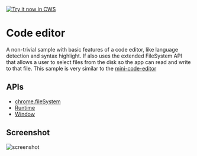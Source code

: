 <a target="_blank" href="https://chrome.google.com/webstore/detail/jkgbibkjioaefdopcdbhjehefhajgadh">![Try it now in CWS](https://raw.github.com/GoogleChrome/chrome-app-samples/master/tryitnowbutton.png "Click here to install this sample from the Chrome Web Store")</a>


# Code editor

A non-trivial sample with basic features of a code editor, like language detection and syntax highlight. If also uses the extended FileSystem API that allows a user to select files from the disk so the app can read and write to that file. This sample is very similar to the [mini-code-editor](https://github.com/GoogleChrome/chrome-app-samples/tree/master/mini-code-edit)

## APIs

* [chrome.fileSystem](http://developer.chrome.com/apps/fileSystem.html)
* [Runtime](http://developer.chrome.com/apps/app.runtime.html)
* [Window](http://developer.chrome.com/apps/app.window.html)

     
## Screenshot
![screenshot](https://raw.github.com/GoogleChrome/chrome-app-samples/master/text-editor/assets/screenshot_1280_800.png)

